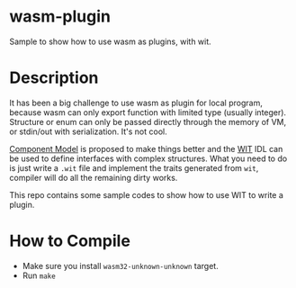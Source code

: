 # wasm-plugin
Sample to show how to use wasm as plugins, with wit.

# Description
It has been a big challenge to use wasm as plugin for local program, because wasm can only export function with limited type (usually integer).
Structure or enum can only be passed directly through the memory of VM, or stdin/out with serialization. It's not cool.

[Component Model](https://github.com/WebAssembly/component-model) is proposed to make things better and 
the [WIT](https://github.com/bytecodealliance/wit-bindgen) IDL can be used to define interfaces with complex structures.
What you need to do is just write a `.wit` file and implement the traits generated from `wit`, compiler will do all the remaining dirty works.

This repo contains some sample codes to show how to use WIT to write a plugin.

# How to Compile

* Make sure you install `wasm32-unknown-unknown` target.
* Run `make`
